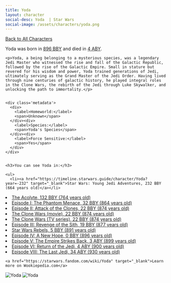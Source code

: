 ```yaml
---
title: Yoda
layout: character
social-desc: Yoda  | Star Wars
social-image: /assets/characters/yoda.png
---
```

<a href="/character" class="smaller">Back to All Characters</a>

<div class="character-profile container">
  <div class="col-10">
    <p>
    Yoda     was born in <a href="https://timeline.starwars.guide/character/Yoda?year=-300" target="_blank">896 BBY</a> and died in <a href="https://timeline.starwars.guide/character/Yoda?year=4" target="_blank">4 ABY</a>.        
    </p>

    <p>Yoda, a being belonging to a mysterious species, was a legendary Jedi Master who witnessed the rise and fall of the Galactic Republic, followed by the rise of the Galactic Empire. Small in stature but revered for his wisdom and power, Yoda trained generations of Jedi, ultimately serving as the Grand Master of the Jedi Order. Having lived through nine centuries of galactic history, he played integral roles in the Clone Wars, the rebirth of the Jedi through Luke Skywalker, and unlocking the path to immortality.</p>


    <div class='metadata'>
      <div>
        <label>Homeworld:</label>
        <span>Unknown</span>
      </div><div>
        <label>Species:</label>
        <span>Yoda's Species</span>
      </div><div>
        <label>Force Sensitive:</label>
        <span>Yes</span>
      </div>
    </div>


    <h3>You can see Yoda in:</h3>

    <ul>
      <li><a href="https://timeline.starwars.guide/character/Yoda?year=-232" target="_blank">Star Wars: Young Jedi Adventures, 232 BBY (664 years old)</a></li>
  <li><a href="https://timeline.starwars.guide/character/Yoda?year=-132" target="_blank">The Acolyte, 132 BBY (764 years old)</a></li>
  <li><a href="https://timeline.starwars.guide/character/Yoda?year=-32" target="_blank">Episode I: The Phantom Menace, 32 BBY (864 years old)</a></li>
  <li><a href="https://timeline.starwars.guide/character/Yoda?year=-22" target="_blank">Episode II: Attack of the Clones, 22 BBY (874 years old)</a></li>
  <li><a href="https://timeline.starwars.guide/character/Yoda?year=-22" target="_blank">The Clone Wars (movie), 22 BBY (874 years old)</a></li>
  <li><a href="https://timeline.starwars.guide/character/Yoda?year=-22" target="_blank">The Clone Wars (TV series), 22 BBY (874 years old)</a></li>
  <li><a href="https://timeline.starwars.guide/character/Yoda?year=-19" target="_blank">Episode III: Revenge of the Sith, 19 BBY (877 years old)</a></li>
  <li><a href="https://timeline.starwars.guide/character/Yoda?year=-5" target="_blank">Star Wars Rebels, 5 BBY (891 years old)</a></li>
  <li><a href="https://timeline.starwars.guide/character/Yoda?year=0" target="_blank">Episode IV: A New Hope, 0 BBY (896 years old)</a></li>
  <li><a href="https://timeline.starwars.guide/character/Yoda?year=3" target="_blank">Episode V: The Empire Strikes Back, 3 ABY (899 years old)</a></li>
  <li><a href="https://timeline.starwars.guide/character/Yoda?year=4" target="_blank">Episode VI: Return of the Jedi, 4 ABY (900 years old)</a></li>
  <li><a href="https://timeline.starwars.guide/character/Yoda?year=34" target="_blank">Episode VIII: The Last Jedi, 34 ABY (930 years old)</a></li>
    </ul>

    <a href="https://starwars.fandom.com/wiki/Yoda" target="_blank">Learn more on Wookiepedia.com</a>
  </div>
  <div class="character_image col-2">
    <img src="https://timeline.starwars.guide//images/yoda.png" alt="Yoda" />
    <img src="https://timeline.starwars.guide//images/yoda-young.png" alt="Yoda" />
    <ins class="adsbygoogle"
      style="display:block"
      data-ad-client="ca-pub-6056590143595280"
      data-ad-slot="1622037034"
      data-ad-format="auto"
      data-full-width-responsive="true"></ins>
    <script>
        (adsbygoogle = window.adsbygoogle || []).push({});
    </script>
  </div>
</div>
